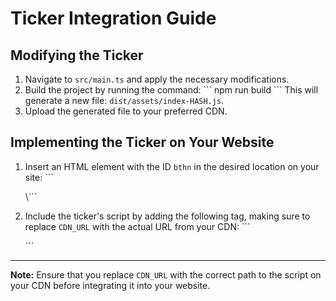 # Ticker Integration Guide

## Modifying the Ticker

1. Navigate to `src/main.ts` and apply the necessary modifications.
2. Build the project by running the command:
   \```
   npm run build
   \```
   This will generate a new file: `dist/assets/index-HASH.js`.
3. Upload the generated file to your preferred CDN.

## Implementing the Ticker on Your Website

1. Insert an HTML element with the ID `bthn` in the desired location on your site:
   \```
   <div id="bthn"></div>
   \```

2. Include the ticker's script by adding the following tag, making sure to replace `CDN_URL` with the actual URL from your CDN:
   \```
   <script src="CDN_URL"></script>
   \```

---

**Note:** Ensure that you replace `CDN_URL` with the correct path to the script on your CDN before integrating it into your website.